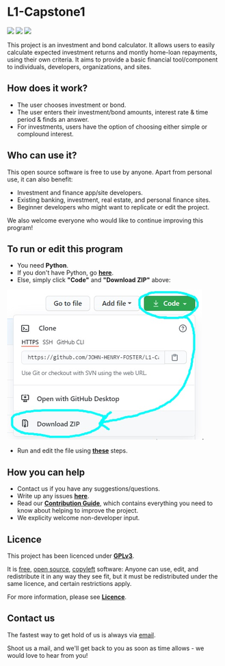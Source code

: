 # L1-Capstone1 
                    
[![](https://img.shields.io/badge/Version-1.0-blue.svg)](https://github.com/JOHN-HENRY-FOSTER/L1-Capstone1)  [![](https://img.shields.io/badge/License-GPLv3-brightgreen.svg)](https://www.gnu.org/licenses/gpl-3.0)  [![](https://img.shields.io/badge/Code%20of%20Conduct-Contributor%20Covenant-yellow.svg?style=flat-square)](http://contributor-covenant.org/version/1/4/)	 

This project is an investment and bond calculator. It allows users to easily calculate expected investment returns and montly home-loan repayments, using their own criteria. 
It aims to provide a basic financial tool/component to individuals, developers, organizations, and sites.

## How does it work?
* The user chooses investment or bond.
* The user enters their investment/bond amounts, interest rate & time period & finds an answer.
* For investments, users have the option of choosing either simple or complound interest.

## Who can use it? 
This open source software is free to use by anyone. Apart from personal use, it can also benefit:
* Investment and finance app/site developers.
* Existing banking, investment, real estate, and personal finance sites.
* Beginner developers who might want to replicate or edit the project.

We also welcome everyone who would like to continue improving this program!
	
## To run or edit this program

* You need **Python**. 
* If you don't have Python, go [**here**](PYTHONINSTALL.md#installing-and-running-python).
* Else, simply click **"Code"** and **"Download ZIP"** above:
 
![](Github-images/0.jpg).

* Run and edit the file using [**these**](PYTHONINSTALL.md#installing-and-running-python) steps.
	  
## How you can help

* Contact us if you have any suggestions/questions.
* Write up any issues [**here**](JOHN-HENRY-FOSTER/L1-Capstone1/issues).
* Read our [**Contribution Guide**](CONTRIBUTING.md#contributing), which contains everything you need to know about helping to improve the project. 
* We explicity welcome non-developer input.

## Licence

This project has been licenced under [**GPLv3**](https://www.gnu.org/licenses/gpl-3.0.html).  

It is [free](https://www.gnu.org/philosophy/free-sw.html), [open source](https://opensource.org/osd), [copyleft](https://www.gnu.org/licenses/copyleft.en.html) software: 
Anyone can use, edit, and redistribute it in any way they see fit, but it must be redistributed under the same licence, and certain restrictions apply.

For more information, please see [**Licence**](LICENCE.md#licence).

## Contact us

The fastest way to get hold of us is always via [email](mailto:anoxicdrollie@gmail.com).

Shoot us a mail, and we'll get back to you as soon as time allows - we would love to hear from you!


